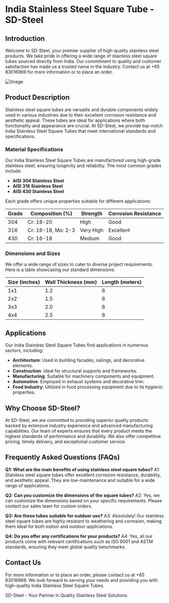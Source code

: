 # India Stainless Steel Square Tube - SD-Steel

## Introduction

Welcome to SD-Steel, your premier supplier of high-quality stainless steel products. We take pride in offering a wide range of stainless steel square tubes sourced directly from India. Our commitment to quality and customer satisfaction has made us a trusted name in the industry. Contact us at +65 83016969 for more information or to place an order.

![Image](https://github.com/user-attachments/assets/2567258e-e124-4816-932d-1809bd27ef0b)

## Product Description

Stainless steel square tubes are versatile and durable components widely used in various industries due to their excellent corrosion resistance and aesthetic appeal. These tubes are ideal for applications where both functionality and appearance are crucial. At SD-Steel, we provide top-notch India Stainless Steel Square Tubes that meet international standards and specifications.

### Material Specifications

Our India Stainless Steel Square Tubes are manufactured using high-grade stainless steel, ensuring longevity and reliability. The most common grades include:

- **AISI 304 Stainless Steel**
- **AISI 316 Stainless Steel**
- **AISI 430 Stainless Steel**

Each grade offers unique properties suitable for different applications:

| Grade | Composition (%) | Strength | Corrosion Resistance |
|-------|-----------------|----------|----------------------|
| 304   | Cr: 18-20      | High     | Good                 |
| 316   | Cr: 16-18, Mo: 2-3 | Very High | Excellent            |
| 430   | Cr: 16-18      | Medium   | Good                 |

### Dimensions and Sizes

We offer a wide range of sizes to cater to diverse project requirements. Here is a table showcasing our standard dimensions:

| Size (inches) | Wall Thickness (mm) | Length (meters) |
|---------------|---------------------|-----------------|
| 1x1           | 1.2                 | 6               |
| 2x2           | 1.5                 | 6               |
| 3x3           | 2.0                 | 6               |
| 4x4           | 2.5                 | 6               |

## Applications

Our India Stainless Steel Square Tubes find applications in numerous sectors, including:

- **Architecture**: Used in building facades, railings, and decorative elements.
- **Construction**: Ideal for structural supports and frameworks.
- **Manufacturing**: Suitable for machinery components and equipment.
- **Automotive**: Employed in exhaust systems and decorative trim.
- **Food Industry**: Utilized in food processing equipment due to its hygienic properties.

## Why Choose SD-Steel?

At SD-Steel, we are committed to providing superior quality products backed by extensive industry experience and advanced manufacturing capabilities. Our team of experts ensures that every product meets the highest standards of performance and durability. We also offer competitive pricing, timely delivery, and exceptional customer service.

## Frequently Asked Questions (FAQs)

**Q1: What are the main benefits of using stainless steel square tubes?**
A1: Stainless steel square tubes offer excellent corrosion resistance, durability, and aesthetic appeal. They are low-maintenance and suitable for a wide range of applications.

**Q2: Can you customize the dimensions of the square tubes?**
A2: Yes, we can customize the dimensions based on your specific requirements. Please contact our sales team for custom orders.

**Q3: Are these tubes suitable for outdoor use?**
A3: Absolutely! Our stainless steel square tubes are highly resistant to weathering and corrosion, making them ideal for both indoor and outdoor applications.

**Q4: Do you offer any certifications for your products?**
A4: Yes, all our products come with relevant certifications such as ISO 9001 and ASTM standards, ensuring they meet global quality benchmarks.

## Contact Us

For more information or to place an order, please contact us at +65 83016969. We look forward to serving your needs and providing you with high-quality India Stainless Steel Square Tubes.

SD-Steel - Your Partner in Quality Stainless Steel Solutions.